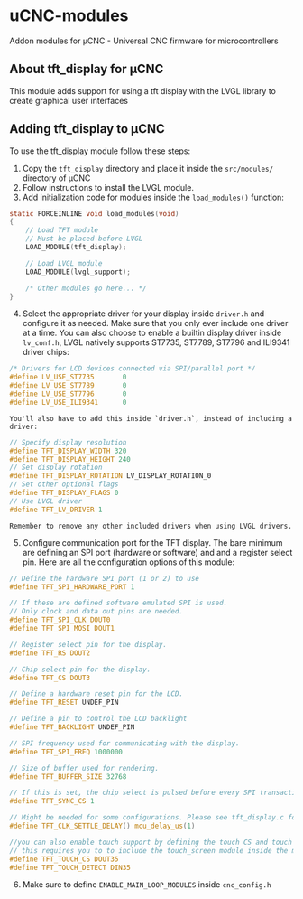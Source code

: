 # uCNC-modules

Addon modules for µCNC - Universal CNC firmware for microcontrollers

## About tft_display for µCNC

This module adds support for using a tft display with the LVGL library to create graphical user interfaces

## Adding tft_display to µCNC

To use the tft_display module follow these steps:

1. Copy the `tft_display` directory and place it inside the `src/modules/` directory of µCNC
2. Follow instructions to install the LVGL module.
3. Add initialization code for modules inside the `load_modules()` function:
```c
static FORCEINLINE void load_modules(void)
{	
	// Load TFT module
	// Must be placed before LVGL
	LOAD_MODULE(tft_display);

	// Load LVGL module
	LOAD_MODULE(lvgl_support);

	/* Other modules go here... */
}
```
4. Select the appropriate driver for your display inside `driver.h` and configure it as needed.
	Make sure that you only ever include one driver at a time.
	You can also choose to enable a builtin display driver inside `lv_conf.h`, LVGL natively
	supports ST7735, ST7789, ST7796 and ILI9341 driver chips:
```c
/* Drivers for LCD devices connected via SPI/parallel port */
#define LV_USE_ST7735		0
#define LV_USE_ST7789		0
#define LV_USE_ST7796		0
#define LV_USE_ILI9341		0
```
	You'll also have to add this inside `driver.h`, instead of including a driver:
```c
// Specify display resolution
#define TFT_DISPLAY_WIDTH 320
#define TFT_DISPLAY_HEIGHT 240
// Set display rotation
#define TFT_DISPLAY_ROTATION LV_DISPLAY_ROTATION_0
// Set other optional flags
#define TFT_DISPLAY_FLAGS 0
// Use LVGL driver
#define TFT_LV_DRIVER 1
```
	Remember to remove any other included drivers when using LVGL drivers.

5. Configure communication port for the TFT display. The bare minimum are defining an SPI port (hardware or software) and
and a register select pin. Here are all the configuration options of this module:
```c
// Define the hardware SPI port (1 or 2) to use
#define TFT_SPI_HARDWARE_PORT 1

// If these are defined software emulated SPI is used.
// Only clock and data out pins are needed.
#define TFT_SPI_CLK DOUT0
#define TFT_SPI_MOSI DOUT1

// Register select pin for the display.
#define TFT_RS DOUT2

// Chip select pin for the display.
#define TFT_CS DOUT3

// Define a hardware reset pin for the LCD.
#define TFT_RESET UNDEF_PIN

// Define a pin to control the LCD backlight
#define TFT_BACKLIGHT UNDEF_PIN

// SPI frequency used for communicating with the display.
#define TFT_SPI_FREQ 1000000

// Size of buffer used for rendering.
#define TFT_BUFFER_SIZE 32768

// If this is set, the chip select is pulsed before every SPI transaction.
#define TFT_SYNC_CS 1

// Might be needed for some configurations. Please see tft_display.c for more info
#define TFT_CLK_SETTLE_DELAY() mcu_delay_us(1)

//you can also enable touch support by defining the touch CS and touch detect pins
// this requires you to to include the touch_screen module inside the modules directory
#define TFT_TOUCH_CS DOUT35
#define TFT_TOUCH_DETECT DIN35
```

6. Make sure to define `ENABLE_MAIN_LOOP_MODULES` inside `cnc_config.h`
